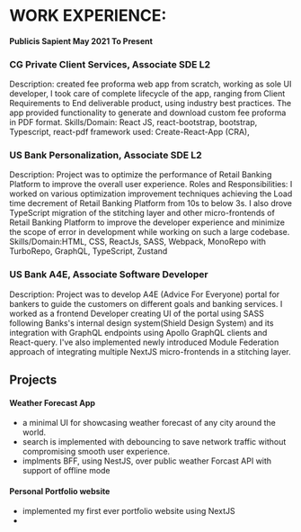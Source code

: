 # WORK EXPERIENCE:
#### Publicis Sapient May 2021 To Present

### CG Private Client Services, Associate SDE L2
Description: created fee proforma web app from scratch, working as sole UI developer, I took care of complete lifecycle of the app, ranging from Client Requirements to End deliverable product, using industry best practices. The app provided functionality to generate and download custom fee proforma in PDF format.
Skills/Domain: React JS, react-bootstrap, bootstrap, Typescript, react-pdf
framework used: Create-React-App (CRA), 

### US Bank Personalization, Associate SDE L2
Description: Project was to optimize the performance of Retail Banking Platform to improve the overall 
user experience.
Roles and Responsibilities: I worked on various optimization improvement techniques achieving the 
Load time decrement of Retail Banking Platform from 10s to below 3s. I also drove TypeScript 
migration of the stitching layer and other micro-frontends of Retail Banking Platform to improve the 
developer experience and minimize the scope of error in development while working on such a large 
codebase.
Skills/Domain:HTML, CSS, ReactJs, SASS, Webpack, MonoRepo with TurboRepo, GraphQL, 
TypeScript, Zustand

### US Bank A4E, Associate Software Developer
Description: Project was to develop A4E (Advice For Everyone) portal for bankers to guide the 
customers on different goals and banking services.
I worked as a frontend Developer creating UI of the portal using SASS following Banks's internal design 
system(Shield Design System) and its integration with GraphQL endpoints using Apollo GraphQL 
clients and React-query. I've also implemented newly introduced Module Federation approach of 
integrating multiple NextJS micro-frontends in a stitching layer.

## Projects
#### Weather Forecast App
- a minimal UI for showcasing weather forecast of any city around the world.
- search is implemented with debouncing to save network traffic without compromising smooth user experience.
- implments BFF, using NestJS, over public weather Forcast API with support of offline mode
#### Personal Portfolio website
- implemented my first ever portfolio website using NextJS
- 
